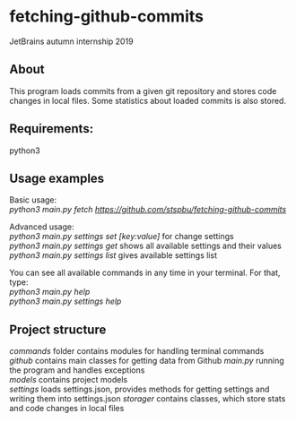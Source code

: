 # fetching-github-commits
JetBrains autumn internship 2019 

## About
This program loads commits from a given git repository and stores code changes in local files. 
Some statistics about loaded commits is also stored.

## Requirements:
python3

## Usage examples
Basic usage:<br>
*python3 main.py fetch https://github.com/stspbu/fetching-github-commits*

Advanced usage:<br>
*python3 main.py settings set \[key:value\]* for change settings<br> 
*python3 main.py settings get* shows all available settings and their values<br>
*python3 main.py settings list* gives available settings list<br>

You can see all available commands in any time in your terminal. For that, type: <br>
*python3 main.py help*<br>
*python3 main.py settings help*

## Project structure
*commands* folder contains modules for handling terminal commands<br>
*github* contains main classes for getting data from Github
*main.py* running the program and handles exceptions<br>
*models* contains project models<br>
*settings* loads settings.json, provides methods for getting settings and writing them into settings.json
*storager* contains classes, which store stats and code changes in local files<br>